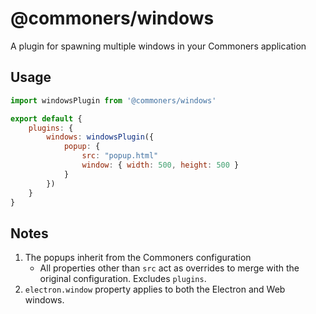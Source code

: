 # @commoners/windows
A plugin for spawning multiple windows in your Commoners application

## Usage
```js
import windowsPlugin from '@commoners/windows'

export default {
    plugins: {
        windows: windowsPlugin({
            popup: { 
                src: "popup.html"
                window: { width: 500, height: 500 }
            }
        })
    }
}
```

## Notes
1. The popups inherit from the Commoners configuration
    - All properties other than `src` act as overrides to merge with the original configuration. Excludes `plugins`.
2. `electron.window` property applies to both the Electron and Web windows.
